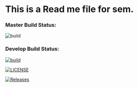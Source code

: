 <h1>This is a Read me file for sem.</h1>

<h3>Master Build Status:</h3>

![build](https://github.com/hamzazmah/sem/actions/workflows/main.yml/badge.svg)

<h3>Develop Build Status:</h3>

[![build](https://github.com/hamzazmah/sem/actions/workflows/main.yml/badge.svg?branch=develop)](https://github.com/hamzazmah/sem/actions/workflows/main.yml)

[![LICENSE](https://img.shields.io/github/license/hamzazmah/sem.svg?style=flat-square)](https://github.com/hamzazmah/sem/blob/master/LICENSE)

[![Releases](https://img.shields.io/github/release/hamzazmah/sem/all.svg?style=flat-square)](https://github.com/hamzazmah/sem/releases)
